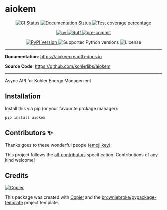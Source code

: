 # aiokem

<p align="center">
  <a href="https://github.com/kohlerlibs/aiokem/actions/workflows/ci.yml?query=branch%3Amain">
    <img src="https://img.shields.io/github/actions/workflow/status/kohlerlibs/aiokem/ci.yml?branch=main&label=CI&logo=github&style=flat-square" alt="CI Status" >
  </a>
  <a href="https://aiokem.readthedocs.io">
    <img src="https://img.shields.io/readthedocs/aiokem.svg?logo=read-the-docs&logoColor=fff&style=flat-square" alt="Documentation Status">
  </a>
  <a href="https://codecov.io/gh/kohlerlibs/aiokem">
    <img src="https://img.shields.io/codecov/c/github/kohlerlibs/aiokem.svg?logo=codecov&logoColor=fff&style=flat-square" alt="Test coverage percentage">
  </a>
</p>
<p align="center">
  <a href="https://github.com/astral-sh/uv">
    <img src="https://img.shields.io/endpoint?url=https://raw.githubusercontent.com/astral-sh/uv/main/assets/badge/v0.json" alt="uv">
  </a>
  <a href="https://github.com/astral-sh/ruff">
    <img src="https://img.shields.io/endpoint?url=https://raw.githubusercontent.com/astral-sh/ruff/main/assets/badge/v2.json" alt="Ruff">
  </a>
  <a href="https://github.com/pre-commit/pre-commit">
    <img src="https://img.shields.io/badge/pre--commit-enabled-brightgreen?logo=pre-commit&logoColor=white&style=flat-square" alt="pre-commit">
  </a>
</p>
<p align="center">
  <a href="https://pypi.org/project/aiokem/">
    <img src="https://img.shields.io/pypi/v/aiokem.svg?logo=python&logoColor=fff&style=flat-square" alt="PyPI Version">
  </a>
  <img src="https://img.shields.io/pypi/pyversions/aiokem.svg?style=flat-square&logo=python&amp;logoColor=fff" alt="Supported Python versions">
  <img src="https://img.shields.io/pypi/l/aiokem.svg?style=flat-square" alt="License">
</p>

---

**Documentation**: <a href="https://aiokem.readthedocs.io" target="_blank">https://aiokem.readthedocs.io </a>

**Source Code**: <a href="https://github.com/kohlerlibs/aiokem" target="_blank">https://github.com/kohlerlibs/aiokem </a>

---

Async API for Kohler Energy Management

## Installation

Install this via pip (or your favourite package manager):

`pip install aiokem`

## Contributors ✨

Thanks goes to these wonderful people ([emoji key](https://allcontributors.org/docs/en/emoji-key)):

<!-- prettier-ignore-start -->
<!-- ALL-CONTRIBUTORS-LIST:START - Do not remove or modify this section -->
<!-- markdownlint-disable -->
<!-- markdownlint-enable -->
<!-- ALL-CONTRIBUTORS-LIST:END -->
<!-- prettier-ignore-end -->

This project follows the [all-contributors](https://github.com/all-contributors/all-contributors) specification. Contributions of any kind welcome!

## Credits

[![Copier](https://img.shields.io/endpoint?url=https://raw.githubusercontent.com/copier-org/copier/master/img/badge/badge-grayscale-inverted-border-orange.json)](https://github.com/copier-org/copier)

This package was created with
[Copier](https://copier.readthedocs.io/) and the
[browniebroke/pypackage-template](https://github.com/browniebroke/pypackage-template)
project template.
